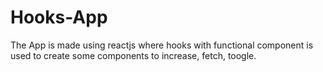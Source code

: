 # Hooks-App
The App is made using reactjs where hooks with functional component is used to create some components to increase, fetch, toogle.
